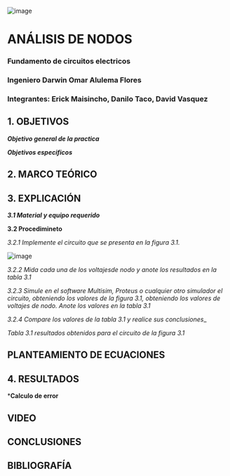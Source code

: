 ![image](https://user-images.githubusercontent.com/85728185/121998054-e2cc4080-cd70-11eb-8c9c-eebefc1e4de7.png)

# ANÁLISIS DE NODOS

### Fundamento de circuitos electricos
### Ingeniero  Darwin Omar Alulema Flores

### Integrantes: Erick Maisincho, Danilo Taco, David Vasquez

## 1. OBJETIVOS

***Objetivo general de la practica***


***Objetivos especificos***

## 2. MARCO TEÓRICO 


## 3. EXPLICACIÓN

***3.1 Material y equipo requerido***

**3.2 Procedimineto**

_3.2.1 Implemente el circuito que se presenta en la figura 3.1._

![image](https://user-images.githubusercontent.com/85259801/122850997-d21d4c80-d2d3-11eb-92f0-4d3797ade6fc.png)


_3.2.2 Mida cada una de los voltajesde nodo y anote los resultados en la tabla 3.1_

_3.2.3 Simule en el software Multisim, Proteus o cualquier otro simulador el circuito, obteniendo los valores de la figura 3.1, obteniendo los valores de voltajes de nodo. Anote los valores en la tabla 3.1_

_3.2.4 Compare los valores de la tabla 3.1 y realice sus conclusiones__

_Tabla 3.1 resultados obtenidos para el circuito de la figura 3.1_


## PLANTEAMIENTO DE ECUACIONES


## 4. RESULTADOS

***Calculo  de error**

## VIDEO

## CONCLUSIONES


## BIBLIOGRAFÍA 
